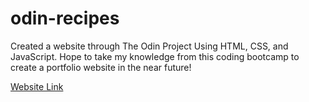 # odin-recipes

Created a website through The Odin Project Using HTML, CSS, and JavaScript.
Hope to take my knowledge from this coding bootcamp to create a portfolio website in the near future!

[Website Link](https://andrewcincotta.github.io/odin-recipes/)
